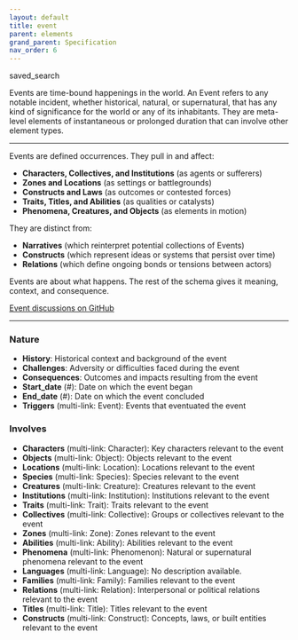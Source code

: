 ```yaml
---
layout: default
title: event
parent: elements
grand_parent: Specification
nav_order: 6
---
```


 <span class="material-symbols-outlined">saved_search</span>

Events are time-bound happenings in the world. An Event refers to any notable incident, whether historical, natural, or supernatural, that has any kind of significance for the world or any of its inhabitants. They are meta-level elements of instantaneous or prolonged duration that can involve other element types. 

--- 
  
Events are defined occurrences. They pull in and affect:

- **Characters, Collectives, and Institutions** (as agents or sufferers)
- **Zones and Locations** (as settings or battlegrounds)
- **Constructs and Laws** (as outcomes or contested forces)
- **Traits, Titles, and Abilities** (as qualities or catalysts)
- **Phenomena, Creatures, and Objects** (as elements in motion)

They are distinct from:

- **Narratives** (which reinterpret potential collections of Events)
- **Constructs** (which represent ideas or systems that persist over time)
- **Relations** (which define ongoing bonds or tensions between actors)

Events are about what happens. The rest of the schema gives it meaning, context, and consequence.

[Event discussions on GitHub](https://github.com/OnlyWorlds/OnlyWorlds/discussions/categories/event)

---
### Nature
- **History**: Historical context and background of the event
- **Challenges**: Adversity or difficulties faced during the event
- **Consequences**: Outcomes and impacts resulting from the event
- **Start_date** (#): Date on which the event began
- **End_date** (#): Date on which the event concluded
- **Triggers** (multi-link: Event): Events that eventuated the event

### Involves
- **Characters** (multi-link: Character): Key characters relevant to the event
- **Objects** (multi-link: Object): Objects relevant to the event
- **Locations** (multi-link: Location): Locations relevant to the event
- **Species** (multi-link: Species): Species relevant to the event
- **Creatures** (multi-link: Creature): Creatures relevant to the event
- **Institutions** (multi-link: Institution): Institutions relevant to the event
- **Traits** (multi-link: Trait): Traits relevant to the event
- **Collectives** (multi-link: Collective): Groups or collectives relevant to the event
- **Zones** (multi-link: Zone): Zones relevant to the event
- **Abilities** (multi-link: Ability): Abilities relevant to the event
- **Phenomena** (multi-link: Phenomenon): Natural or supernatural phenomena relevant to the event
- **Languages** (multi-link: Language): No description available.
- **Families** (multi-link: Family): Families relevant to the event
- **Relations** (multi-link: Relation): Interpersonal or political relations relevant to the event
- **Titles** (multi-link: Title): Titles relevant to the event
- **Constructs** (multi-link: Construct): Concepts, laws, or built entities relevant to the event

